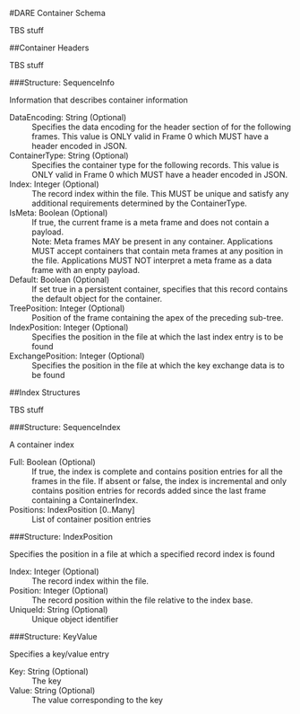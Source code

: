 ﻿

#DARE Container Schema

TBS stuff

##Container Headers

TBS stuff

###Structure: SequenceInfo

Information that describes container information

<dl>
<dt>DataEncoding: String (Optional)
<dd>Specifies the data encoding for the header section of for the following frames.
This value is ONLY valid in Frame 0 which MUST have a header encoded in JSON.
<dt>ContainerType: String (Optional)
<dd>Specifies the container type for the following records.
This value is ONLY valid in Frame 0 which MUST have a header encoded in JSON.
<dt>Index: Integer (Optional)
<dd>The record index within the file. This MUST be unique and 
satisfy any additional requirements determined by the ContainerType.
<dt>IsMeta: Boolean (Optional)
<dd>If true, the current frame is a meta frame and does not contain a payload.
<dd>Note: Meta frames MAY be present in any container. Applications MUST
accept containers that contain meta frames at any position in the file.
Applications MUST NOT interpret a meta frame as a data frame with an enpty payload.
<dt>Default: Boolean (Optional)
<dd>If set true in a persistent container, specifies that this record contains
the default object for the container.
<dt>TreePosition: Integer (Optional)
<dd>Position of the frame containing the apex of the preceding sub-tree.
<dt>IndexPosition: Integer (Optional)
<dd>Specifies the position in the file at which the last index entry is
to be found
<dt>ExchangePosition: Integer (Optional)
<dd>Specifies the position in the file at which the key exchange data is
to be found
</dl>
##Index Structures

TBS stuff

###Structure: SequenceIndex

A container index

<dl>
<dt>Full: Boolean (Optional)
<dd>If true, the index is complete and contains position entries for all the 
frames in the file. If absent or false, the index is incremental and only
contains position entries for records added since the last 
frame containing a ContainerIndex.
<dt>Positions: IndexPosition [0..Many]
<dd>List of container position entries
</dl>
###Structure: IndexPosition

Specifies the position in a file at which a specified record index is found

<dl>
<dt>Index: Integer (Optional)
<dd>The record index within the file.
<dt>Position: Integer (Optional)
<dd>The record position within the file relative to the index base.
<dt>UniqueId: String (Optional)
<dd>Unique object identifier
</dl>
###Structure: KeyValue

Specifies a key/value entry

<dl>
<dt>Key: String (Optional)
<dd>The key
<dt>Value: String (Optional)
<dd>The value corresponding to the key
</dl>
